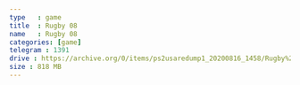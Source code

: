 ```yaml
---
type   : game
title  : Rugby 08
name   : Rugby 08
categories: [game]
telegram : 1391
drive : https://archive.org/0/items/ps2usaredump1_20200816_1458/Rugby%2008.7z
size : 818 MB
---
```



